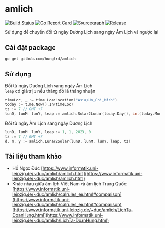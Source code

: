 # amlich
[![Build Status](https://github.com/hungtrd/amlich/workflows/Go/badge.svg?branch=master)](https://github.com/hungtrd/amlich/actions?query=branch%3Amaster)
[![Go Report Card](https://goreportcard.com/badge/github.com/hungtrd/amlich)](https://goreportcard.com/report/github.com/hungtrd/amlich)
[![Sourcegraph](https://sourcegraph.com/github.com/hungtrd/amlich/-/badge.svg)](https://sourcegraph.com/github.com/hungtrd/amlich?badge)
[![Release](https://img.shields.io/github/release/hungtrd/amlich.svg?style=flat-square)](https://github.com/hungtrd/amlich/releases)

Sử dụng để chuyển đổi từ ngày Dương Lịch sang ngày Âm Lịch và ngược lại

## Cài đặt package
```bash
go get github.com/hungtrd/amlich
```

## Sử dụng
Đổi từ ngày Dương Lịch sang ngày Âm Lịch \
`leap` có giá trị `1` nếu tháng đó là tháng nhuận
```go
timeLoc, _ := time.LoadLocation("Asia/Ho_Chi_Minh")
today := time.Now().In(timeLoc)
tz := 7 // GMT +7
lunD, lunM, lunY, leap := amlich.Solar2Lunar(today.Day(), int(today.Month()), today.Year(), tz)
```

Đổi từ ngày Âm Lịch sang ngày Dương Lịch
```go
lunD, lunM, lunY, leap := 1, 1, 2023, 0
tz := 7 // GMT +7
d, m, y := amlich.Lunar2Solar(lunD, lunM, lunY, leap, tz)
```

## Tài liệu tham khảo
- Hồ Ngọc Đức 
[https://www.informatik.uni-leipzig.de/~duc/amlich/amlich.html](https://www.informatik.uni-leipzig.de/~duc/amlich/amlich.html)
- Khác nhau giữa âm lịch Việt Nam và âm lịch Trung Quốc: \
[https://www.informatik.uni-leipzig.de/~duc/amlich/calrules_en.html#comparison](https://www.informatik.uni-leipzig.de/~duc/amlich/calrules_en.html#comparison) \
[https://www.informatik.uni-leipzig.de/~duc/amlich/LichTa-DoanHung.html](https://www.informatik.uni-leipzig.de/~duc/amlich/LichTa-DoanHung.html)
